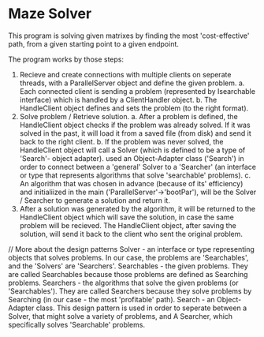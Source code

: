 # Maze Solver

This program is solving given matrixes by finding the most 'cost-effective' path,
from a given starting point to a given endpoint.

The program works by those steps:

1. Recieve and create connections with multiple clients on seperate threads, with a ParallelServer object and define the given problem.
    a.  Each connected client is sending a problem (represented by Isearchable interface) which is handled by a ClientHandler object.
    b.  The HandleClient object defines and sets the problem (to the right format).
2. Solve problem / Retrieve solution.
    a. After a problem is defined, the HandleClient object checks if the problem was already solved.
        If it was solved in the past, it will load it from a saved file (from disk) and send it back to the right client.
    b. If the problem was never solved, the HandleClient object will call a Solver (which is defined to be a type of 'Search'- object adapter).
        used an Object-Adapter class ('Search') in order to connect between a 'general' Solver to a 'Searcher' 
        (an interface or type that represents algorithms that solve 'searchable' problems).
    c. An algorithm that was chosen in advance (because of its' efficiency) and initialiized in the main ('ParallelServer'->'bootPar'),
       will be the Solver / Searcher to generate a solution and return it.
3. After a solution was generated by the algorithm, it will be returned to the HandleClient object which will save the solution, in case the same problem will be recieved.
    The HandleClient object, after saving the solution, will send it back to the client who sent the original problem.
    

// More about the design patterns
Solver - an interface or type representing objects that solves problems. In our case, the problems are 'Searchables', and the 'Solvers' are 'Searchers'.
Searchables - the given problems. They are called Searchables because those problems are defined as Searching problems.
Searchers - the algorithms that solve the given problems (or 'Searchables'). They are called Searchers because they solve problems by Searching (in our case - the most 'profitable' path).
Search - an Object-Adapter class. This design pattern is used in order to seperate between a Solver, that might solve a variety of problems, and A Searcher, which specifically solves 'Searchable' problems.
